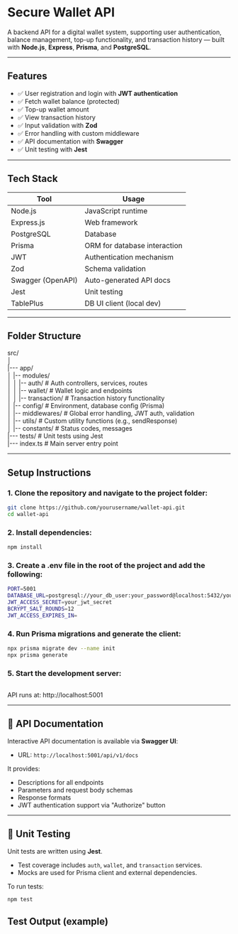 # Secure Wallet API

A backend API for a digital wallet system, supporting user authentication, balance management, top-up functionality, and transaction history — built with **Node.js**, **Express**, **Prisma**, and **PostgreSQL**.

---

## Features

- ✅ User registration and login with **JWT authentication**
- ✅ Fetch wallet balance (protected)
- ✅ Top-up wallet amount
- ✅ View transaction history
- ✅ Input validation with **Zod**
- ✅ Error handling with custom middleware
- ✅ API documentation with **Swagger**
- ✅ Unit testing with **Jest**

---

## Tech Stack

| Tool           | Usage                         |
|----------------|-------------------------------|
| Node.js        | JavaScript runtime            |
| Express.js     | Web framework                 |
| PostgreSQL     | Database                      |
| Prisma         | ORM for database interaction  |
| JWT            | Authentication mechanism      |
| Zod            | Schema validation             |
| Swagger (OpenAPI) | Auto-generated API docs   |
| Jest           | Unit testing                  |
| TablePlus      | DB UI client (local dev)      |

---

## Folder Structure
src/ <br>
│<br>
|--- app/<br>
│   |-- modules/<br>
│   │     |-- auth/           # Auth controllers, services, routes<br>
│   │     |-- wallet/         # Wallet logic and endpoints <br>
│   │     |-- transaction/    # Transaction history functionality <br>
│   |-- config/               # Environment, database config (Prisma) <br>
│   |-- middlewares/          # Global error handling, JWT auth, validation <br>
│   |-- utils/                # Custom utility functions (e.g., sendResponse) <br>
│   |-- constants/            # Status codes, messages <br>
|--- tests/                   # Unit tests using Jest <br>
|--- index.ts                 # Main server entry point <br>

---

## Setup Instructions

### 1. Clone the repository and navigate to the project folder:

```bash
git clone https://github.com/yourusername/wallet-api.git
cd wallet-api
```

### 2. Install dependencies:
```bash
npm install
```

### 3. Create a .env file in the root of the project and add the following:
```bash
PORT=5001
DATABASE_URL=postgresql://your_db_user:your_password@localhost:5432/your_db_name
JWT_ACCESS_SECRET=your_jwt_secret
BCRYPT_SALT_ROUNDS=12
JWT_ACCESS_EXPIRES_IN=
```

### 4. Run Prisma migrations and generate the client:
```bash
npx prisma migrate dev --name init
npx prisma generate
```

### 5. Start the development server:
```npm run start:dev
```

API runs at: http://localhost:5001

---

## 📄 API Documentation

Interactive API documentation is available via **Swagger UI**:

- URL: `http://localhost:5001/api/v1/docs`

It provides:
- Descriptions for all endpoints
- Parameters and request body schemas
- Response formats
- JWT authentication support via "Authorize" button

---

## 🧪 Unit Testing

Unit tests are written using **Jest**.

- Test coverage includes `auth`, `wallet`, and `transaction` services.
- Mocks are used for Prisma client and external dependencies.

To run tests:
```bash
npm test
```

## Test Output (example)
